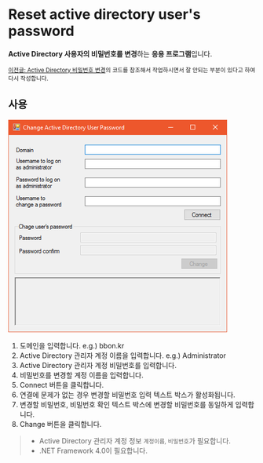 Reset active directory user's password 
======================================

**Active Directory 사용자의 비밀번호를 변경**하는 **응용 프로그램**입니다.

<small>[이전글: Active Directory 비밀번호 변경](/active-directory-change-password/)의 코드를 참조해서 작업하시면서 잘 안되는 부분이 있다고 하여 다시 작성합니다.</small>


## 사용

![active-directory-user-change-password](/img/active-directory-user-change-password.png)


1. 도메인을 입력합니다. e.g.) bbon.kr
2. Active Directory 관리자 계정 이름을 입력합니다. e.g.) Administrator
3. Active Directory 관리자 계정 비밀번호를 입력합니다.
4. 비밀번호를 변경할 계정 이름을 입력합니다.
5. Connect 버튼을 클릭합니다.
6. 연결에 문제가 없는 경우 변경할 비밀번호 입력 텍스트 박스가 활성화됩니다.
7. 변경할 비밀번호, 비밀번호 확인 텍스트 박스에 변경할 비밀번호를 동일하게 입력합니다.
8. Change 버튼을 클릭합니다. 

> * Active Directory 관리자 계정 정보 <small>계정이름, 비밀번호</small>가 필요합니다.
> * .NET Framework 4.0이 필요합니다.
